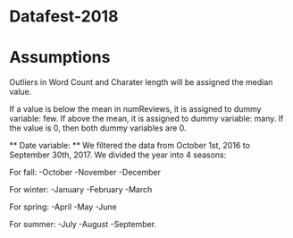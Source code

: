 # Datafest-2018

# Assumptions
Outliers in Word Count and Charater length will be assigned the median value.

If a value is below the mean in numReviews, it is assigned to dummy variable: few. If above the mean, it is assigned to dummy variable: many. If the value is 0, then both dummy variables are 0.

** Date variable: **
We filtered the data from October 1st, 2016 to September 30th, 2017. 
We divided the year into 4 seasons:

For fall:
-October
-November
-December 

For winter:
-January
-February
-March

For spring:
-April
-May
-June 

For summer:
-July
-August
-September.
